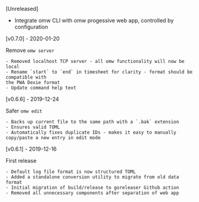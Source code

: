 [Unreleased]

- Integrate omw CLI with omw progessive web app, controlled by configuration

[v0.7.0] - 2020-01-20

Remove `omw server`

    - Removed localhost TCP server - all omw functionality will now be local
    - Rename `start` to `end` in timesheet for clarity - format should be compatible with
    the PWA Dexie format
    - Update command help text

[v0.6.6] - 2019-12-24

Safer `omw edit`

    - Backs up current file to the same path with a `.bak` extension
    - Ensures valid TOML
    - Automatically fixes duplicate IDs - makes it easy to manually copy/paste a new entry in edit mode

[v0.6.1] - 2019-12-16

First release

    - Default log file format is now structured TOML
    - Added a standalone conversion utility to migrate from old data format
    - Initial migration of build/release to goreleaser Github action
    - Removed all unnecessary components after separation of web app
